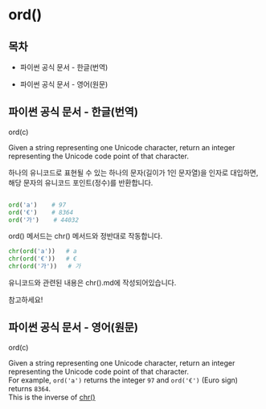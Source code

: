 # ord()

## 목차

* 파이썬 공식 문서 - 한글(번역)
    
* 파이썬 공식 문서 - 영어(원문)

## 파이썬 공식 문서 - 한글(번역)

ord(c)

Given a string representing one Unicode character, return an integer representing the Unicode code point of that character.<br>

하나의 유니코드로 표현될 수 있는 하나의 문자(길이가 1인 문자열)을 인자로 대입하면, 해당 문자의 유니코드 포인트(정수)를 반환합니다.

```python

ord('a')    # 97
ord('€')    # 8364
ord('가')    # 44032
```

ord() 메서드는 chr() 메서드와 정반대로 작동합니다.

```python
chr(ord('a'))   # a
chr(ord('€'))   # €
chr(ord('가'))   # 가
```

유니코드와 관련된 내용은 chr().md에 작성되어있습니다.

참고하세요!

## 파이썬 공식 문서 - 영어(원문)

ord(c)

Given a string representing one Unicode character, return an integer representing the Unicode code point of that character.<br>
For example, `ord('a')` returns the integer `97` and `ord('€')` (Euro sign) returns `8364`.<br>
This is the inverse of [chr()](https://docs.python.org/3/library/functions.html#chr)